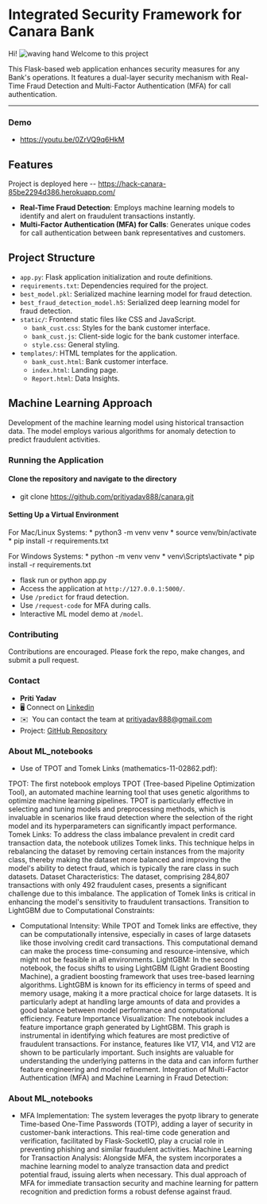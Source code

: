 # Integrated Security Framework for Canara Bank

Hi! ![waving hand](https://user-images.githubusercontent.com/18350557/176309783-0785949b-9127-417c-8b55-ab5a4333674e.gif) Welcome to this project

This Flask-based web application enhances security measures for any Bank's operations. It features a dual-layer security mechanism with Real-Time Fraud Detection and Multi-Factor Authentication (MFA) for call authentication.

--------------------------------------------------

### Demo 
* https://youtu.be/0ZrVQ9q6HkM

## Features

Project is deployed here -- https://hack-canara-85be2294d386.herokuapp.com/

<ul>
<li><b>Real-Time Fraud Detection</b>: Employs machine learning models to identify and alert on fraudulent transactions instantly.</li>
<li><b>Multi-Factor Authentication (MFA) for Calls</b>: Generates unique codes for call authentication between bank representatives and customers.</li>
</ul>

## Project Structure


- `app.py`: Flask application initialization and route definitions.
- `requirements.txt`: Dependencies required for the project.
- `best_model.pkl`: Serialized machine learning model for fraud detection.
- `best_fraud_detection_model.h5`: Serialized deep learning model for fraud detection.
- `static/`: Frontend static files like CSS and JavaScript.
  - `bank_cust.css`: Styles for the bank customer interface.
  - `bank_cust.js`: Client-side logic for the bank customer interface.
  - `style.css`: General styling.
- `templates/`: HTML templates for the application.
  - `bank_cust.html`: Bank customer interface.
  - `index.html`: Landing page.
  - `Report.html`: Data Insights.

## Machine Learning Approach

Development of the machine learning model using historical transaction data. The model employs various algorithms for anomaly detection to predict fraudulent activities.

### Running the Application

#### Clone the repository and navigate to the directory

* git clone https://github.com/pritiyadav888/canara.git

#### Setting Up a Virtual Environment
  For Mac/Linux Systems:
    * python3 -m venv venv
    * source venv/bin/activate
    * pip install -r requirements.txt

  For Windows Systems: 
    * python -m venv venv
    * venv\Scripts\activate
    * pip install -r requirements.txt
   
* flask run or python app.py
* Access the application at `http://127.0.0.1:5000/`.
* Use `/predict` for fraud detection.
* Use `/request-code` for MFA during calls.
* Interactive ML model demo at `/model`.


### Contributing

Contributions are encouraged. Please fork the repo, make changes, and submit a pull request.

### Contact

* **Priti Yadav**
* 🖥️ Connect on [Linkedin](http://www.linkedin.com/in/priti-yadavml/)
* ✉️  You can contact the team at [pritiyadav888@gmail.com](mailto:pritiyadav888@gmail.com)
* Project: [GitHub Repository](https://github.com/pritiyadav888/canara)


### About ML_notebooks 
* Use of TPOT and Tomek Links (mathematics-11-02862.pdf):

TPOT: The first notebook employs TPOT (Tree-based Pipeline Optimization Tool), an automated machine learning tool that uses genetic algorithms to optimize machine learning pipelines. TPOT is particularly effective in selecting and tuning models and preprocessing methods, which is invaluable in scenarios like fraud detection where the selection of the right model and its hyperparameters can significantly impact performance.
Tomek Links: To address the class imbalance prevalent in credit card transaction data, the notebook utilizes Tomek links. This technique helps in rebalancing the dataset by removing certain instances from the majority class, thereby making the dataset more balanced and improving the model's ability to detect fraud, which is typically the rare class in such datasets.
Dataset Characteristics: The dataset, comprising 284,807 transactions with only 492 fraudulent cases, presents a significant challenge due to this imbalance. The application of Tomek links is critical in enhancing the model's sensitivity to fraudulent transactions.
Transition to LightGBM due to Computational Constraints:

* Computational Intensity: While TPOT and Tomek links are effective, they can be computationally intensive, especially in cases of large datasets like those involving credit card transactions. This computational demand can make the process time-consuming and resource-intensive, which might not be feasible in all environments.
LightGBM: In the second notebook, the focus shifts to using LightGBM (Light Gradient Boosting Machine), a gradient boosting framework that uses tree-based learning algorithms. LightGBM is known for its efficiency in terms of speed and memory usage, making it a more practical choice for large datasets. It is particularly adept at handling large amounts of data and provides a good balance between model performance and computational efficiency.
Feature Importance Visualization: The notebook includes a feature importance graph generated by LightGBM. This graph is instrumental in identifying which features are most predictive of fraudulent transactions. For instance, features like V17, V14, and V12 are shown to be particularly important. Such insights are valuable for understanding the underlying patterns in the data and can inform further feature engineering and model refinement.
Integration of Multi-Factor Authentication (MFA) and Machine Learning in Fraud Detection:

### About ML_notebooks 

* MFA Implementation: The system leverages the pyotp library to generate Time-based One-Time Passwords (TOTP), adding a layer of security in customer-bank interactions. This real-time code generation and verification, facilitated by Flask-SocketIO, play a crucial role in preventing phishing and similar fraudulent activities.
Machine Learning for Transaction Analysis: Alongside MFA, the system incorporates a machine learning model to analyze transaction data and predict potential fraud, issuing alerts when necessary. This dual approach of MFA for immediate transaction security and machine learning for pattern recognition and prediction forms a robust defense against fraud.


